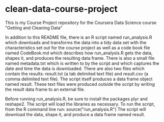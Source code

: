clean-data-course-project
=========================

This is my Course Project repository for the Coursera Data Science course "Getting and Cleaning Data"

In addition to this README file, there is an R script named run_analysis.R which downloads and 
transforms the data into a tidy data set with the characteristics set out for the course project
as well as a code book file named CodeBook.md which describes how run_analysis.R gets the data,
shapes it, and produces the resulting data frame.  There is also a small file named metadata.txt
which is written to by the script and which captures the date and time the data is downloaded.
There are also two files which contain the results: result.txt (a tab delimited text file) and 
result.csv (a comma delimited text file).  The script itself produces a data frame object named result.
These text files were produced outside the script by writing the result data frame to an external
file.

Before running run_analysis.R, be sure to install the packages plyr and reshape2.  The script will
load the libraries as necessary.  To run the script, from the R command line run:
     source("run_analysis.R")
The script will download the data, shape it, and produce a data frame named result.
